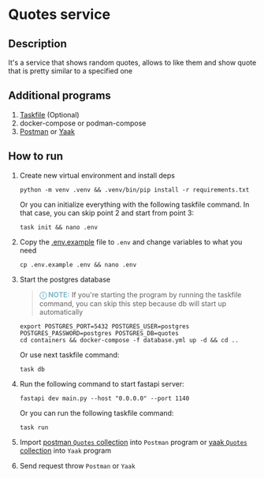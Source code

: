 # Quotes service

## Description

It's a service that shows random quotes, allows to like them and show quote that is pretty similar to a specified one

## Additional programs

1. [Taskfile](https://taskfile.dev/installation/) (Optional)
2. docker-compose or podman-compose
3. [Postman](https://www.postman.com/downloads/) or [Yaak](https://yaak.app/download)

## How to run

1. Create new virtual environment and install deps

   ```shell
   python -m venv .venv && .venv/bin/pip install -r requirements.txt
   ```

   Or you can initialize everything with the following taskfile command.
   In that case, you can skip point 2 and start from point 3:
   ```shell
   task init && nano .env
   ```

2. Copy the [.env.example](.env.example) file to `.env` and change variables to what you need

   ```shell
   cp .env.example .env && nano .env
   ```

3. Start the postgres database

   > **<span style="color:#79b6c9">ⓘ NOTE:</span>** If you're starting the program by running the taskfile command, you
   can skip this step because db will start up automatically

   ```shell
   export POSTGRES_PORT=5432 POSTGRES_USER=postgres POSTGRES_PASSWORD=postgres POSTGRES_DB=quotes
   cd containers && docker-compose -f database.yml up -d && cd ..
   ```

   Or use next taskfile command:
   ```shell
   task db
   ```

4. Run the following command to start fastapi server:

    ```shell
    fastapi dev main.py --host "0.0.0.0" --port 1140
    ```

   Or you can run the following taskfile command:
   ```shell
   task run
   ```

5. Import [postman `Quotes` collection](./requests/Quotes.postman_collection.json) into `Postman` program
   or [yaak `Quotes` collection](./requests/yaak.quotes.json) into `Yaak` program
6. Send request throw `Postman` or `Yaak`
